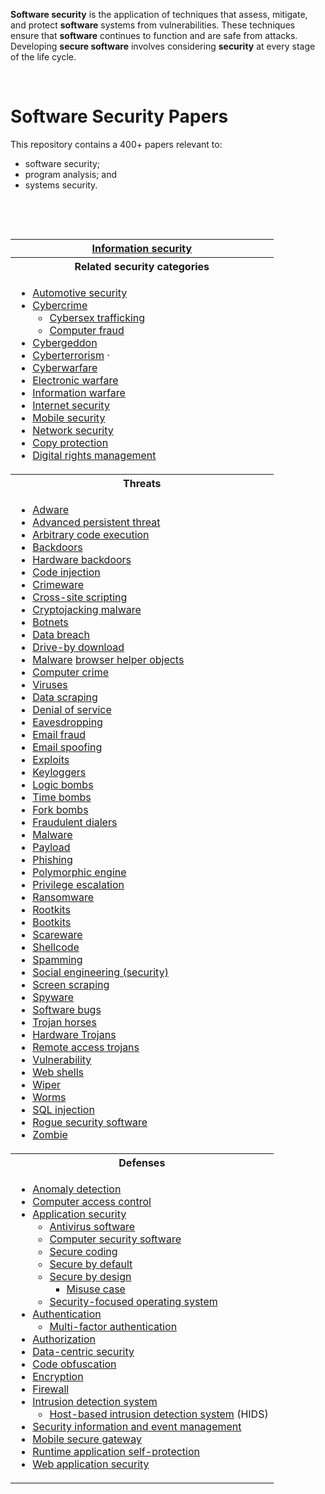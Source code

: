 <p><strong>Software security</strong>&nbsp;is the application of techniques that assess, mitigate, and protect&nbsp;<strong>software</strong>&nbsp;systems from vulnerabilities. These techniques ensure that&nbsp;<strong>software</strong>&nbsp;continues to function and are safe from attacks. Developing&nbsp;<strong>secure software</strong>&nbsp;involves considering&nbsp;<strong>security</strong>&nbsp;at every stage of the life cycle.</p>

</br>

# Software Security Papers

This repository contains a 400+ papers relevant to:
* software security;
* program analysis; and
* systems security.

</br>

<p>&nbsp;</p>
<table class="sidebar nomobile hlist">
<tbody>
<tr>
<th class="sidebar-title-with-pretitle"><a title="Information security" href="https://en.wikipedia.org/wiki/Information_security">Information security</a></th>
</tr>
<tr>
<th class="sidebar-heading">Related security categories</th>
</tr>
<tr>
<td class="sidebar-content">
<ul>
<li><a title="Automotive security" href="https://en.wikipedia.org/wiki/Automotive_security">Automotive security</a></li>
<li><a title="Cybercrime" href="https://en.wikipedia.org/wiki/Cybercrime">Cybercrime</a>&nbsp;
<ul>
<li><a title="Cybersex trafficking" href="https://en.wikipedia.org/wiki/Cybersex_trafficking">Cybersex trafficking</a></li>
<li><a title="Computer fraud" href="https://en.wikipedia.org/wiki/Computer_fraud">Computer fraud</a></li>
</ul>
</li>
<li><a title="Cybergeddon" href="https://en.wikipedia.org/wiki/Cybergeddon">Cybergeddon</a></li>
<li><a title="Cyberterrorism" href="https://en.wikipedia.org/wiki/Cyberterrorism">Cyberterrorism</a>&nbsp;&middot;</li>
<li><a title="Cyberwarfare" href="https://en.wikipedia.org/wiki/Cyberwarfare">Cyberwarfare</a></li>
<li><a title="Electronic warfare" href="https://en.wikipedia.org/wiki/Electronic_warfare">Electronic warfare</a></li>
<li><a title="Information warfare" href="https://en.wikipedia.org/wiki/Information_warfare">Information warfare</a></li>
<li><a title="Internet security" href="https://en.wikipedia.org/wiki/Internet_security">Internet security</a></li>
<li><a title="Mobile security" href="https://en.wikipedia.org/wiki/Mobile_security">Mobile security</a></li>
<li><a title="Network security" href="https://en.wikipedia.org/wiki/Network_security">Network security</a></li>
<li><a title="Copy protection" href="https://en.wikipedia.org/wiki/Copy_protection">Copy protection</a></li>
<li><a title="Digital rights management" href="https://en.wikipedia.org/wiki/Digital_rights_management">Digital rights management</a></li>
</ul>
</td>
</tr>
<tr>
<th class="sidebar-heading">Threats</th>
</tr>
<tr>
<td class="sidebar-content">
<ul>
<li><a title="Adware" href="https://en.wikipedia.org/wiki/Adware">Adware</a></li>
<li><a title="Advanced persistent threat" href="https://en.wikipedia.org/wiki/Advanced_persistent_threat">Advanced persistent threat</a></li>
<li><a title="Arbitrary code execution" href="https://en.wikipedia.org/wiki/Arbitrary_code_execution">Arbitrary code execution</a></li>
<li><a title="Backdoor (computing)" href="https://en.wikipedia.org/wiki/Backdoor_(computing)">Backdoors</a></li>
<li><a class="mw-redirect" title="Hardware backdoors" href="https://en.wikipedia.org/wiki/Hardware_backdoors">Hardware backdoors</a></li>
<li><a title="Code injection" href="https://en.wikipedia.org/wiki/Code_injection">Code injection</a></li>
<li><a title="Crimeware" href="https://en.wikipedia.org/wiki/Crimeware">Crimeware</a></li>
<li><a title="Cross-site scripting" href="https://en.wikipedia.org/wiki/Cross-site_scripting">Cross-site scripting</a></li>
<li><a title="Cryptojacking malware" href="https://en.wikipedia.org/wiki/Cryptojacking_malware">Cryptojacking malware</a></li>
<li><a title="Botnet" href="https://en.wikipedia.org/wiki/Botnet">Botnets</a></li>
<li><a title="Data breach" href="https://en.wikipedia.org/wiki/Data_breach">Data breach</a></li>
<li><a title="Drive-by download" href="https://en.wikipedia.org/wiki/Drive-by_download">Drive-by download</a></li>
<li><a title="Malware" href="https://en.wikipedia.org/wiki/Malware">Malware</a>&nbsp;<a class="mw-redirect" title="Browser helper object" href="https://en.wikipedia.org/wiki/Browser_helper_object">browser helper objects</a></li>
<li><a class="mw-redirect" title="Computer crime" href="https://en.wikipedia.org/wiki/Computer_crime">Computer crime</a></li>
<li><a title="Computer virus" href="https://en.wikipedia.org/wiki/Computer_virus">Viruses</a></li>
<li><a title="Data scraping" href="https://en.wikipedia.org/wiki/Data_scraping">Data scraping</a></li>
<li><a class="mw-redirect" title="Denial of service" href="https://en.wikipedia.org/wiki/Denial_of_service">Denial of service</a></li>
<li><a title="Eavesdropping" href="https://en.wikipedia.org/wiki/Eavesdropping">Eavesdropping</a></li>
<li><a title="Email fraud" href="https://en.wikipedia.org/wiki/Email_fraud">Email fraud</a></li>
<li><a title="Email spoofing" href="https://en.wikipedia.org/wiki/Email_spoofing">Email spoofing</a></li>
<li><a title="Exploit (computer security)" href="https://en.wikipedia.org/wiki/Exploit_(computer_security)">Exploits</a></li>
<li><a class="mw-redirect" title="Keylogger" href="https://en.wikipedia.org/wiki/Keylogger">Keyloggers</a></li>
<li><a title="Logic bomb" href="https://en.wikipedia.org/wiki/Logic_bomb">Logic bombs</a></li>
<li><a title="Time bomb (software)" href="https://en.wikipedia.org/wiki/Time_bomb_(software)">Time bombs</a></li>
<li><a title="Fork bomb" href="https://en.wikipedia.org/wiki/Fork_bomb">Fork bombs</a></li>
<li><a title="Dialer" href="https://en.wikipedia.org/wiki/Dialer#Fraudulent_dialer">Fraudulent dialers</a></li>
<li><a title="Malware" href="https://en.wikipedia.org/wiki/Malware">Malware</a></li>
<li><a title="Payload (computing)" href="https://en.wikipedia.org/wiki/Payload_(computing)">Payload</a></li>
<li><a title="Phishing" href="https://en.wikipedia.org/wiki/Phishing">Phishing</a></li>
<li><a title="Polymorphic engine" href="https://en.wikipedia.org/wiki/Polymorphic_engine">Polymorphic engine</a></li>
<li><a title="Privilege escalation" href="https://en.wikipedia.org/wiki/Privilege_escalation">Privilege escalation</a></li>
<li><a title="Ransomware" href="https://en.wikipedia.org/wiki/Ransomware">Ransomware</a></li>
<li><a title="Rootkit" href="https://en.wikipedia.org/wiki/Rootkit">Rootkits</a></li>
<li><a class="mw-redirect" title="Bootkit" href="https://en.wikipedia.org/wiki/Bootkit">Bootkits</a></li>
<li><a title="Scareware" href="https://en.wikipedia.org/wiki/Scareware">Scareware</a></li>
<li><a title="Shellcode" href="https://en.wikipedia.org/wiki/Shellcode">Shellcode</a></li>
<li><a title="Spamming" href="https://en.wikipedia.org/wiki/Spamming">Spamming</a></li>
<li><a title="Social engineering (security)" href="https://en.wikipedia.org/wiki/Social_engineering_(security)">Social engineering (security)</a></li>
<li><a class="mw-redirect" title="Screen scrape" href="https://en.wikipedia.org/wiki/Screen_scrape">Screen scraping</a></li>
<li><a title="Spyware" href="https://en.wikipedia.org/wiki/Spyware">Spyware</a></li>
<li><a title="Software bug" href="https://en.wikipedia.org/wiki/Software_bug">Software bugs</a></li>
<li><a title="Trojan horse (computing)" href="https://en.wikipedia.org/wiki/Trojan_horse_(computing)">Trojan horses</a></li>
<li><a title="Hardware Trojan" href="https://en.wikipedia.org/wiki/Hardware_Trojan">Hardware Trojans</a></li>
<li><a class="mw-redirect" title="Remote access trojan" href="https://en.wikipedia.org/wiki/Remote_access_trojan">Remote access trojans</a></li>
<li><a title="Vulnerability (computing)" href="https://en.wikipedia.org/wiki/Vulnerability_(computing)">Vulnerability</a></li>
<li><a title="Web shell" href="https://en.wikipedia.org/wiki/Web_shell">Web shells</a></li>
<li><a title="Wiper (malware)" href="https://en.wikipedia.org/wiki/Wiper_(malware)">Wiper</a></li>
<li><a title="Computer worm" href="https://en.wikipedia.org/wiki/Computer_worm">Worms</a></li>
<li><a title="SQL injection" href="https://en.wikipedia.org/wiki/SQL_injection">SQL injection</a></li>
<li><a title="Rogue security software" href="https://en.wikipedia.org/wiki/Rogue_security_software">Rogue security software</a></li>
<li><a title="Zombie (computing)" href="https://en.wikipedia.org/wiki/Zombie_(computing)">Zombie</a></li>
</ul>
</td>
</tr>
<tr>
<th class="sidebar-heading">Defenses</th>
</tr>
<tr>
<td class="sidebar-content">
<ul>
<li><a title="Anomaly detection" href="https://en.wikipedia.org/wiki/Anomaly_detection">Anomaly detection</a></li>
<li><a title="Computer access control" href="https://en.wikipedia.org/wiki/Computer_access_control">Computer access control</a></li>
<li><a title="Application security" href="https://en.wikipedia.org/wiki/Application_security">Application security</a>&nbsp;
<ul>
<li><a title="Antivirus software" href="https://en.wikipedia.org/wiki/Antivirus_software">Antivirus software</a></li>
<li><a title="Computer security software" href="https://en.wikipedia.org/wiki/Computer_security_software">Computer security software</a></li>
<li><a title="Secure coding" href="https://en.wikipedia.org/wiki/Secure_coding">Secure coding</a></li>
<li><a title="Secure by default" href="https://en.wikipedia.org/wiki/Secure_by_default">Secure by default</a></li>
<li><a title="Secure by design" href="https://en.wikipedia.org/wiki/Secure_by_design">Secure by design</a>&nbsp;
<ul>
<li><a title="Misuse case" href="https://en.wikipedia.org/wiki/Misuse_case">Misuse case</a></li>
</ul>
</li>
<li><a title="Security-focused operating system" href="https://en.wikipedia.org/wiki/Security-focused_operating_system">Security-focused operating system</a></li>
</ul>
</li>
<li><a title="Authentication" href="https://en.wikipedia.org/wiki/Authentication">Authentication</a>&nbsp;
<ul>
<li><a title="Multi-factor authentication" href="https://en.wikipedia.org/wiki/Multi-factor_authentication">Multi-factor authentication</a></li>
</ul>
</li>
<li><a title="Authorization" href="https://en.wikipedia.org/wiki/Authorization">Authorization</a></li>
<li><a title="Data-centric security" href="https://en.wikipedia.org/wiki/Data-centric_security">Data-centric security</a></li>
<li><a class="mw-redirect" title="Code obfuscation" href="https://en.wikipedia.org/wiki/Code_obfuscation">Code obfuscation</a></li>
<li><a title="Encryption" href="https://en.wikipedia.org/wiki/Encryption">Encryption</a></li>
<li><a title="Firewall (computing)" href="https://en.wikipedia.org/wiki/Firewall_(computing)">Firewall</a></li>
<li><a title="Intrusion detection system" href="https://en.wikipedia.org/wiki/Intrusion_detection_system">Intrusion detection system</a>&nbsp;
<ul>
<li><a title="Host-based intrusion detection system" href="https://en.wikipedia.org/wiki/Host-based_intrusion_detection_system">Host-based intrusion detection system</a>&nbsp;(HIDS)</li>
</ul>
</li>
<li><a title="Security information and event management" href="https://en.wikipedia.org/wiki/Security_information_and_event_management">Security information and event management</a></li>
<li><a title="Mobile secure gateway" href="https://en.wikipedia.org/wiki/Mobile_secure_gateway">Mobile secure gateway</a></li>
<li><a title="Runtime application self-protection" href="https://en.wikipedia.org/wiki/Runtime_application_self-protection">Runtime application self-protection</a></li>
<li><a title="Web application security" href="https://en.wikipedia.org/wiki/Web_application_security">Web application security</a></li>
</ul>
</td>
</tr>
</tbody>
</table>
<p>&nbsp;</p>

